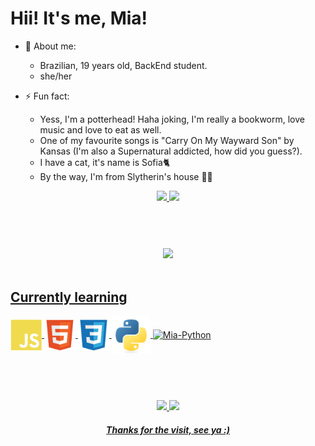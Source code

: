 # Hii! It's me, Mia!

- 🦊 About me:
    - Brazilian, 19 years old, BackEnd student.
    - she/her


- ⚡ Fun fact:
    - Yess, I'm a potterhead! Haha joking, I'm really a bookworm, love music and love to eat as well.
    - One of my favourite songs is "Carry On My Wayward Son" by Kansas (I'm also a Supernatural addicted, how did you guess?).
    - I have a cat, it's name is Sofia🐈
    - By the way, I'm from Slytherin's house 🐍💚

<div align="center">
<a href="https://github.com/miaurbanno"> 
<img height="200em" src="https://github-readme-stats.vercel.app/api?username=miaurbanno&show_icons=true&theme=shadow_green"/>
<img height="150em" src="https://github-readme-stats.vercel.app/api/top-langs/?username=miaurbanno&layout=compact&langs_count=7&theme=shadow_green"/>
</div>

# 

<div align=center>

<br>
</br>
<img src="https://github.com/miaurbanno/miaurbanno/assets/67329795/e2439bf3-8ea1-478b-b2b7-266cff05c69d">
</div>



<div style="display: inline_block"><br>
  
## Currently learning

 <img align="center" alt="Mia-Js" height="50" width="50" src="https://raw.githubusercontent.com/devicons/devicon/master/icons/javascript/javascript-plain.svg">
  
 <img align="center" alt="Mia-HTML" height="50" width="50" src="https://raw.githubusercontent.com/devicons/devicon/master/icons/html5/html5-original.svg">
  
 <img align="center" alt="Mia-CSS" height="50" width="50" src="https://raw.githubusercontent.com/devicons/devicon/master/icons/css3/css3-original.svg">

 <img align="center" alt="Mia-Python" height="62" width="62" src="https://raw.githubusercontent.com/devicons/devicon/master/icons/python/python-original.svg">

 <img align="center" alt="Mia-Python" height="55" width="55" src="https://icongr.am/devicon/nodejs-original.svg?size=128&color=currentColor">

</div>


#

<br>
</br>

<div align=center>
    <img src="https://img.shields.io/badge/Twitter-000?style=for-the-badge&logo=twitter)](https://twitter.com/miaurbanno">
    <img src="https://img.shields.io/badge/Discord-000?style=for-the-badge&logo=discord)](https://www.discord.com/in/miaurbanno/">
    
##### Thanks for the visit, see ya :)

</div>
